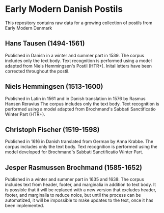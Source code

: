 # Early Modern Danish Postils
This repository contains raw data for a growing collection of postils from Early Modern Denmark

## Hans Tausen (1494-1561)
Published in Danish in a winter and summer part in 1539.
The corpus includes only the text body. Text recognition is performed using a model adapted from Niels Hemmingsen's Postil (HTR+). Inital letters have been corrected throughout the postil.

## Niels Hemmingsen (1513-1600)
Published in Latin in 1561 and in Danish translation in 1576 by Rasmus Hansen Reravius
The corpus includes only the text body. Text recognition is performed using a model adapted from Brochmand's Sabbati Sanctificatio Winter Part (HTR+).

## Christoph Fischer (1519-1598)
Published in 1616 in Danish translated from German by Anna Krabbe.
The corpus includes only the text body. Text recognition is performed using the model developed for Brochmand's Sabbati Sanctificatio Winter Part.

## Jesper Rasmussen Brochmand (1585-1652)
Published in a winter and summer part in 1635 and 1638.
The corpus includes text from header, footer, and marginalia in addition to text body. It is possible that it will be replaced with a new version that excludes header, footer, and marginalia to reduce noice, but until the process can be automatized, it will be impossible to make updates to the text, once it has been implemented.
